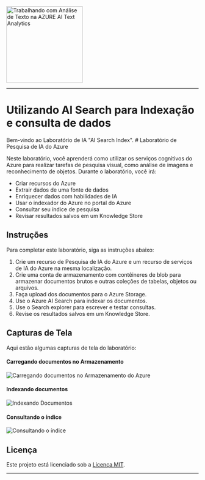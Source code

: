 <img src="https://hermes.dio.me/lab_projects/badges/619af8f8-d138-4e40-9d48-fec7b318e44d.png" alt="Trabalhando com Análise de Texto na AZURE AI Text Analytics" width="200">

---
# Utilizando AI Search para Indexação  e consulta de dados

Bem-vindo ao Laboratório de IA "AI Search Index". # Laboratório de Pesquisa de IA do Azure

Neste laboratório, você aprenderá como utilizar os serviços cognitivos do Azure para realizar tarefas de pesquisa visual, como análise de imagens e reconhecimento de objetos. Durante o laboratório, você irá:

- Criar recursos do Azure
- Extrair dados de uma fonte de dados
- Enriquecer dados com habilidades de IA
- Usar o indexador do Azure no portal do Azure
- Consultar seu índice de pesquisa
- Revisar resultados salvos em um Knowledge Store

## Instruções

Para completar este laboratório, siga as instruções abaixo:

1. Crie um recurso de Pesquisa de IA do Azure e um recurso de serviços de IA do Azure na mesma localização.
2. Crie uma conta de armazenamento com contêineres de blob para armazenar documentos brutos e outras coleções de tabelas, objetos ou arquivos.
3. Faça upload dos documentos para o Azure Storage.
4. Use o Azure AI Search para indexar os documentos.
5. Use o Search explorer para escrever e testar consultas.
6. Revise os resultados salvos em um Knowledge Store.

## Capturas de Tela

Aqui estão algumas capturas de tela do laboratório:

#### Carregando documentos no Armazenamento
![Carregando documentos no Armazenamento do Azure](https://microsoftlearning.github.io/mslearn-ai-fundamentals/Instructions/Labs/media/create-cognitive-search-solution/storage-blob-1.png)

#### Indexando documentos
![Indexando Documentos](https://microsoftlearning.github.io/mslearn-ai-fundamentals/Instructions/Labs/media/create-cognitive-search-solution/azure-search-wizard-1.png)

#### Consultando o índice
![Consultando o índice](https://microsoftlearning.github.io/mslearn-ai-fundamentals/Instructions/Labs/media/create-cognitive-search-solution/5-exercise-screenshot-7.png)


## Licença

Este projeto está licenciado sob a [Licença MIT](LICENSE).

---
